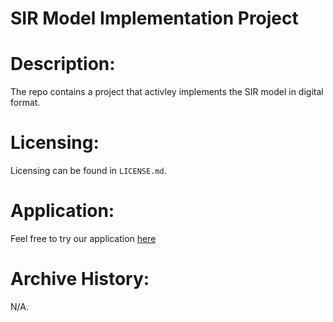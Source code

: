 # SIR Model Implementation Project 

# Description:
The repo contains a project that activley implements the SIR model in digital format. 

# Licensing:
Licensing can be found in `LICENSE.md`.

# Application:
Feel free to try our application [here](https://github.com/slippy-idk/SIR-MODAL/tree/main)

# Archive History:
N/A.

